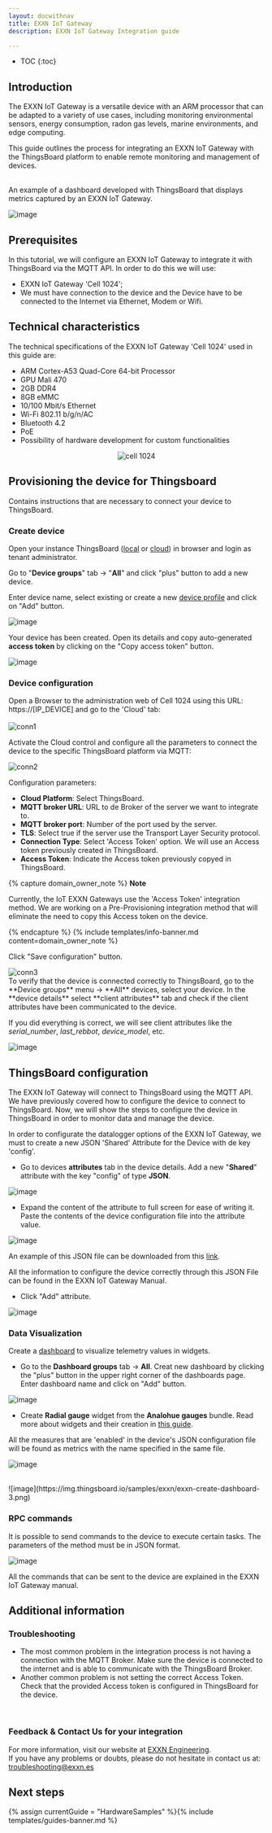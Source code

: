 ```yaml
---
layout: docwithnav
title: EXXN IoT Gateway
description: EXXN IoT Gateway Integration guide

---
```


* TOC
{:toc}

## Introduction

The EXXN IoT Gateway is a versatile device with an ARM processor that can be adapted to a variety of use cases, including monitoring environmental sensors, energy consumption, radon gas levels, marine environments, and edge computing.

This guide outlines the process for integrating an EXXN IoT Gateway with the ThingsBoard platform to enable remote monitoring and management of devices.

<br>
An example of a dashboard developed with ThingsBoard that displays metrics captured by an EXXN IoT Gateway.

![image](https://img.thingsboard.io/samples/exxn/ennx-dashboard.png)

## Prerequisites

In this tutorial, we will configure an EXXN IoT Gateway to integrate it with ThingsBoard via the MQTT API. In order to do this we will use:

 - EXXN IoT Gateway 'Cell 1024';
 - We must have connection to the device and the Device have to be connected to the Internet via Ethernet, Modem or Wifi.

## Technical characteristics
The technical specifications of the EXXN IoT Gateway 'Cell 1024' used in this guide are:
* ARM Cortex-A53 Quad-Core 64-bit Processor
* GPU Mali 470
* 2GB DDR4
* 8GB eMMC
* 10/100 Mbit/s Ethernet
* Wi-Fi 802.11 b/g/n/AC
* Bluetooth 4.2
* PoE
* Possibility of hardware development for custom functionalities

<p align="center">
   <img src="https://img.thingsboard.io/samples/exxn/cell_1024.jpg" alt="cell 1024">
</p>

## Provisioning the device for Thingsboard

Contains instructions that are necessary to connect your device to ThingsBoard.

### Create device

Open your instance ThingsBoard ([local](http://localhost:8080) or [cloud](https://thingsboard.cloud/)) in browser and login as tenant administrator.

Go to "**Device groups**" tab -> "**All**" and click "plus" button to add a new device.

Enter device name, select existing or create a new [device profile](https://thingsboard.io/docs/user-guide/device-profiles/) and click on "Add" button.

![image](https://img.thingsboard.io/samples/exxn/exxn-create-device-cell-1.png)

Your device has been created. Open its details and copy auto-generated **access token** by clicking on the "Copy access token" button.

![image](https://img.thingsboard.io/samples/exxn/exxn-create-device-cell-2.png)

### Device configuration

Open a Browser to the administration web of Cell 1024 using this URL: https://[IP_DEVICE] and go to the 'Cloud' tab:
<br>
<br>
  <img src="https://img.thingsboard.io/samples/exxn/conn1.png" alt="conn1">

Activate the Cloud control and configure all the parameters to connect the device to the specific ThingsBoard platform via MQTT:

<img src="https://img.thingsboard.io/samples/exxn/conn2.png" alt="conn2">

Configuration parameters:
- **Cloud Platform**: Select ThingsBoard.
- **MQTT broker URL**: URL to de Broker of the server we want to integrate to.
- **MQTT broker port**: Number of the port used by the server.
- **TLS**: Select true if the server use the Transport Layer Security protocol.
- **Connection Type**: Select 'Access Token' option. We will use an Access token previously created in ThingsBoard.
- **Access Token**: Indicate the Access token previously copyed in ThingsBoard.

{% capture domain_owner_note %}
**Note**

Currently, the IoT EXXN Gateways use the 'Access Token' integration method. We are working on a Pre-Provisioning integration method that will eliminate the need to copy this Access token on the device.

{% endcapture %}
{% include templates/info-banner.md content=domain_owner_note %}

Click "Save configuration" button.

<img src="https://img.thingsboard.io/samples/exxn/conn3.png" alt="conn3">

<br>
To verify that the device is connected correctly to ThingsBoard, go to the **Device groups** menu -> **All** devices, select your device. In the **device details** select **client attributes** tab and check if the client attributes have been communicated to the device.

If you did everything is correct, we will see client attributes like the *serial_number*, *last_rebbot*, *device_model*, etc.

![image](https://img.thingsboard.io/samples/exxn/exxn-client-attributes-device-1.png)

## ThingsBoard configuration

The EXXN IoT Gateway will connect to ThingsBoard using the MQTT API. <br>
We have previously covered how to configure the device to connect to ThingsBoard. Now, we will show the steps to configure the device in ThingsBoard in order to monitor data and manage the device.

In order to configurate the datalogger options of the EXXN IoT Gateway, we must to create a new JSON 'Shared' Attribute for the Device with de key 'config'.

 - Go to devices **attributes** tab in the device details. Add a new "**Shared**" attribute with the key "config" of type **JSON**.

![image](https://img.thingsboard.io/samples/exxn/exxn-shared-attributes-device-1.png)

 - Expand the content of the attribute to full screen for ease of writing it. Paste the contents of the device configuration file into the attribute value.

![image](https://img.thingsboard.io/samples/exxn/ennx-config-json.png)

An example of this JSON file can be downloaded from this [link](/docs/samples/exxn/resources/config.json).

All the information to configure the device correctly through this JSON File can be found in the EXXN IoT Gateway Manual.

 - Click "Add" attribute.

![image](https://img.thingsboard.io/samples/exxn/exxn-shared-attributes-device-2.png)

### Data Visualization

Create a [dashboard](https://thingsboard.io/docs/pe/user-guide/dashboards/) to visualize telemetry values in widgets.

 - Go to the **Dashboard groups** tab -> **All**. Creat new dashboard by clicking the "plus" button in the upper right corner of the dashboards page. Enter dashboard name and click on "Add" button.

![image](https://img.thingsboard.io/samples/exxn/exxn-create-dashboard-1.png)

 - Create **Radial gauge** widget from the **Analohue gauges** bundle. Read more about widgets and their creation in [this guide](https://thingsboard.io/docs/pe/user-guide/dashboards/#widgets).

All the measures that are 'enabled' in the device's JSON configuration file will be found as metrics with the name specified in the same file.

![image](https://img.thingsboard.io/samples/exxn/exxn-create-dashboard-2.png)

<br>
![image](https://img.thingsboard.io/samples/exxn/exxn-create-dashboard-3.png)

### RPC commands

It is possible to send commands to the device to execute certain tasks. The parameters of the method must be in JSON format.

![image](https://img.thingsboard.io/samples/exxn/exxn-rpc-button.png)

All the commands that can be sent to the device are explained in the EXXN IoT Gateway manual.

## Additional information

### Troubleshooting
 - The most common problem in the integration process is not having a connection with the MQTT Broker. Make sure the device is connected to the internet and is able to communicate with the ThingsBoard Broker.
 - Another common problem is not setting the correct Access Token. Check that the provided Access token is configured in ThingsBoard for the device.

<br>

### Feedback & Contact Us for your integration

For more information, visit our website at [EXXN Engineering](http://exxn.es/en/).
<br>
If you have any problems or doubts, please do not hesitate in contact us at: [troubleshooting@exxn.es](mailto://troubleshooting@exxn.es)

## Next steps

{% assign currentGuide = "HardwareSamples" %}{% include templates/guides-banner.md %}
